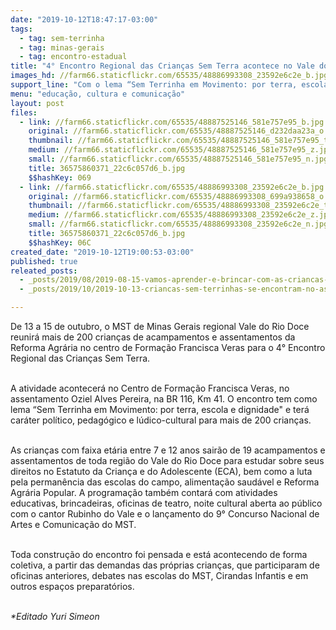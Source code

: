 ```yaml
---
date: "2019-10-12T18:47:17-03:00"
tags:
  - tag: sem-terrinha
  - tag: minas-gerais
  - tag: encontro-estadual
title: "4° Encontro Regional das Crianças Sem Terra acontece no Vale do Rio Doce, em MG"
images_hd: //farm66.staticflickr.com/65535/48886993308_23592e6c2e_b.jpg
support_line: "Com o lema “Sem Terrinha em Movimento: por terra, escola e dignidade\" encontro terá mais de 200 crianças."
menu: "educação, cultura e comunicação"
layout: post
files:
  - link: //farm66.staticflickr.com/65535/48887525146_581e757e95_b.jpg
    original: //farm66.staticflickr.com/65535/48887525146_d232daa23a_o.jpg
    thumbnail: //farm66.staticflickr.com/65535/48887525146_581e757e95_t.jpg
    medium: //farm66.staticflickr.com/65535/48887525146_581e757e95_z.jpg
    small: //farm66.staticflickr.com/65535/48887525146_581e757e95_n.jpg
    title: 36575860371_22c6c057d6_b.jpg
    $$hashKey: 069
  - link: //farm66.staticflickr.com/65535/48886993308_23592e6c2e_b.jpg
    original: //farm66.staticflickr.com/65535/48886993308_699a938658_o.jpg
    thumbnail: //farm66.staticflickr.com/65535/48886993308_23592e6c2e_t.jpg
    medium: //farm66.staticflickr.com/65535/48886993308_23592e6c2e_z.jpg
    small: //farm66.staticflickr.com/65535/48886993308_23592e6c2e_n.jpg
    title: 36575860371_22c6c057d6_b.jpg
    $$hashKey: 06C
created_date: "2019-10-12T19:00:53-03:00"
published: true
releated_posts:
  - _posts/2019/08/2019-08-15-vamos-aprender-e-brincar-com-as-criancas-sem-terrinha.md
  - _posts/2019/10/2019-10-13-criancas-sem-terrinhas-se-encontram-no-assentamento-conquista-dos-palmares-em-sc.md

---
```

<p>De 13 a 15 de outubro, o MST de Minas Gerais regional Vale do Rio Doce reunir&aacute; mais de 200 crian&ccedil;as de acampamentos e assentamentos da Reforma Agr&aacute;ria&nbsp;no centro de Forma&ccedil;&atilde;o Francisca Veras para o 4&deg; Encontro Regional das Crian&ccedil;as Sem Terra.</p>

<p><br />
A atividade acontecer&aacute; no Centro de Forma&ccedil;&atilde;o Francisca Veras, no assentamento Oziel Alves Pereira, na BR 116, Km 41. O&nbsp;encontro tem como lema &ldquo;Sem Terrinha em Movimento: por terra, escola e dignidade&quot; e ter&aacute; car&aacute;ter pol&iacute;tico, pedag&oacute;gico e l&uacute;dico-cultural para mais de 200 crian&ccedil;as.</p>

<p><br />
As crian&ccedil;as com&nbsp;faixa et&aacute;ria entre 7 e 12 anos sair&atilde;o de 19 acampamentos e assentamentos de toda regi&atilde;o do Vale do Rio Doce para estudar sobre seus direitos no Estatuto da Crian&ccedil;a e do Adolescente (ECA), bem como a luta pela perman&ecirc;ncia das escolas do campo, alimenta&ccedil;&atilde;o saud&aacute;vel e Reforma Agr&aacute;ria Popular.&nbsp;A programa&ccedil;&atilde;o tamb&eacute;m contar&aacute; com&nbsp;atividades educativas, brincadeiras, oficinas de teatro, noite cultural aberta ao p&uacute;blico com o cantor Rubinho do Vale e o lan&ccedil;amento do 9&deg; Concurso Nacional de Artes e Comunica&ccedil;&atilde;o do MST.</p>

<p><br />
Toda constru&ccedil;&atilde;o do encontro foi pensada e est&aacute; acontecendo de forma coletiva, a partir das demandas das pr&oacute;prias crian&ccedil;as, que participaram de oficinas anteriores, debates nas escolas do MST, Cirandas Infantis e em outros espa&ccedil;os preparat&oacute;rios.</p>

<p><br />
<em>*Editado Yuri Simeon</em></p>
